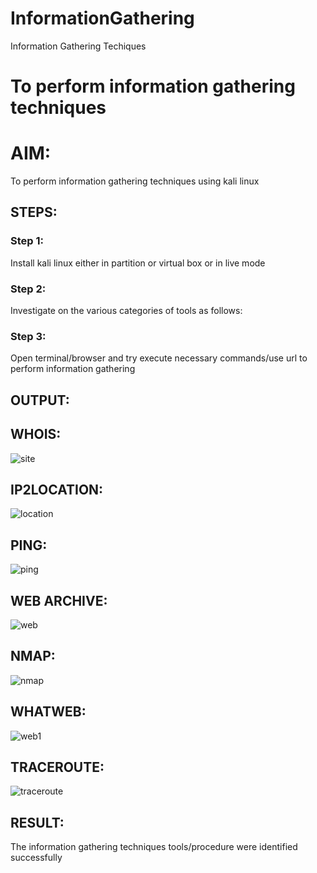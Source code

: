 # InformationGathering
Information Gathering Techiques

# To perform information gathering techniques

# AIM:

To perform information gathering techniques using kali linux 

## STEPS:

### Step 1:

Install kali linux either in partition or virtual box or in live mode

### Step 2:

Investigate on the various categories of tools as follows:

### Step 3:
Open terminal/browser and try execute necessary commands/use url to perform information gathering


## OUTPUT:
## WHOIS:

![site](https://github.com/vasundrasriravi/InformationGathering/assets/119393983/59ec213b-793a-4c86-a43a-c735b80f306e)

## IP2LOCATION:

![location](https://github.com/vasundrasriravi/InformationGathering/assets/119393983/3fe0a749-95ab-43e0-8be9-f0dee18b87d0)

## PING:

![ping](https://github.com/vasundrasriravi/InformationGathering/assets/119393983/2e2740fa-4d8e-4db3-b040-e961501020f8)

## WEB ARCHIVE:

![web](https://github.com/vasundrasriravi/InformationGathering/assets/119393983/c9fdec90-8ea6-406e-9287-cb7123f73ac8)

## NMAP:

![nmap](https://github.com/vasundrasriravi/InformationGathering/assets/119393983/7df7edf6-e7e5-49b7-83ca-a82a82f8c70e)

## WHATWEB:

![web1](https://github.com/vasundrasriravi/InformationGathering/assets/119393983/be7d8a13-c51f-46c1-b0f6-7fc97b42545d)

## TRACEROUTE:

![traceroute](https://github.com/vasundrasriravi/InformationGathering/assets/119393983/744d7995-0d29-4527-8112-ce950a4ba20e)

## RESULT:
The information gathering techniques tools/procedure were  identified successfully

